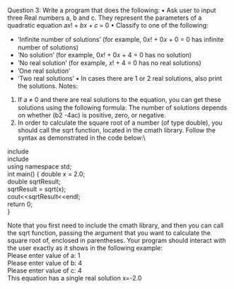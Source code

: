 Question 3:
Write a program that does the following:
• Ask user to input three Real numbers a, b and c. They represent the parameters of a
quadratic equation 𝑎𝑥! + 𝑏𝑥 + 𝑐 = 0
• Classify to one of the following:
- ’Infinite number of solutions’ (for example, 0𝑥! + 0𝑥 + 0 = 0 has infinite number of solutions)
- ’No solution’ (for example, 0𝑥! + 0𝑥 + 4 = 0 has no solution)
- ’No real solution’ (for example, 𝑥! + 4 = 0 has no real solutions)
- ’One real solution’
- ’Two real solutions’
• In cases there are 1 or 2 real solutions, also print the solutions.
Notes:
1. If 𝑎 ≠ 0 and there are real solutions to the equation, you can get these solutions using
 the following formula:
The number of solutions depends on whether (b2 -4ac) is positive, zero, or negative.
2. In order to calculate the square root of a number (of type double), you should call the sqrt function, located in the cmath library.
Follow the syntax as demonstrated in the code below:\

include <iostream> \
include <cmath>\
   using namespace std;\
int main() { double x = 2.0;\
       double sqrtResult;\
       sqrtResult = sqrt(x);\
       cout<<sqrtResult<<endl;\
       return 0;\
}

Note that you first need to include the cmath library, and then you can call the sqrt function, passing the argument that you want to calculate the square root of, enclosed in parentheses.
Your program should interact with the user exactly as it shows in the following example:\
Please enter value of a: 1\
Please enter value of b: 4\
Please enter value of c: 4\
This equation has a single real solution x=-2.0
